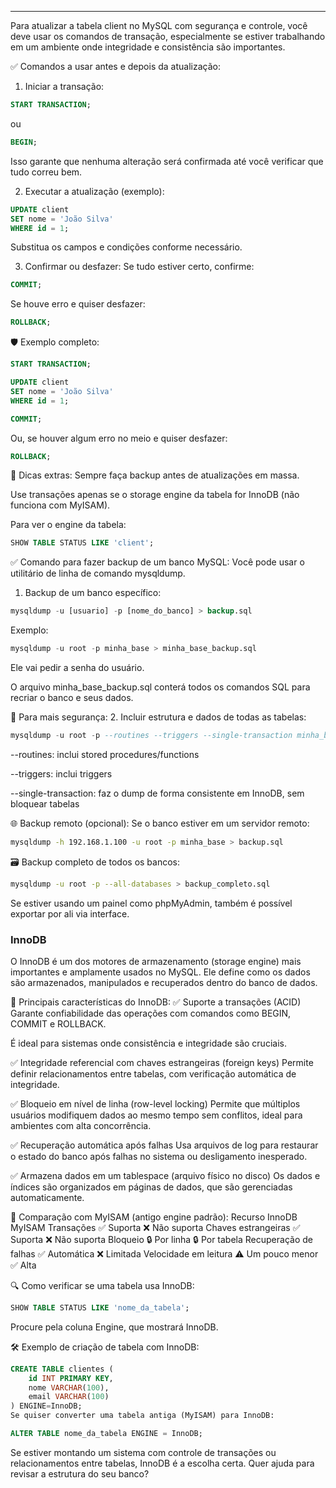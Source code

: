 
---
Para atualizar a tabela client no MySQL com segurança e controle, você deve usar os comandos de transação, especialmente se estiver trabalhando em um ambiente onde integridade e consistência são importantes.

✅ Comandos a usar antes e depois da atualização:
1. Iniciar a transação:
```sql
START TRANSACTION;
```
ou
```sql
BEGIN;
```
Isso garante que nenhuma alteração será confirmada até você verificar que tudo correu bem.

2. Executar a atualização (exemplo):
```sql
UPDATE client
SET nome = 'João Silva'
WHERE id = 1;
```
Substitua os campos e condições conforme necessário.

3. Confirmar ou desfazer:
Se tudo estiver certo, confirme:

```SQL
COMMIT;
```
Se houve erro e quiser desfazer:
```SQL
ROLLBACK;
```
🛡️ Exemplo completo:
```SQL
START TRANSACTION;

UPDATE client
SET nome = 'João Silva'
WHERE id = 1;

COMMIT;
```
Ou, se houver algum erro no meio e quiser desfazer:
```SQL
ROLLBACK;
```
📝 Dicas extras:
Sempre faça backup antes de atualizações em massa.

Use transações apenas se o storage engine da tabela for InnoDB (não funciona com MyISAM).

Para ver o engine da tabela:
```SQL
SHOW TABLE STATUS LIKE 'client';
```

✅ Comando para fazer backup de um banco MySQL:
Você pode usar o utilitário de linha de comando mysqldump.

1. Backup de um banco específico:
```SQL
mysqldump -u [usuario] -p [nome_do_banco] > backup.sql
```
Exemplo:
```SQL
mysqldump -u root -p minha_base > minha_base_backup.sql
```
Ele vai pedir a senha do usuário.

O arquivo minha_base_backup.sql conterá todos os comandos SQL para recriar o banco e seus dados.

🔐 Para mais segurança:
2. Incluir estrutura e dados de todas as tabelas:
```SQL
mysqldump -u root -p --routines --triggers --single-transaction minha_base > minha_base_completa.sql
```
--routines: inclui stored procedures/functions

--triggers: inclui triggers

--single-transaction: faz o dump de forma consistente em InnoDB, sem bloquear tabelas

🌐 Backup remoto (opcional):
Se o banco estiver em um servidor remoto:
```BASH
mysqldump -h 192.168.1.100 -u root -p minha_base > backup.sql
```
🗃️ Backup completo de todos os bancos:

```BASH
mysqldump -u root -p --all-databases > backup_completo.sql
```
Se estiver usando um painel como phpMyAdmin, também é possível exportar por ali via interface.

### InnoDB

O InnoDB é um dos motores de armazenamento (storage engine) mais importantes e amplamente usados no MySQL. Ele define como os dados são armazenados, manipulados e recuperados dentro do banco de dados.

🧩 Principais características do InnoDB:
✅ Suporte a transações (ACID)
Garante confiabilidade das operações com comandos como BEGIN, COMMIT e ROLLBACK.

É ideal para sistemas onde consistência e integridade são cruciais.

✅ Integridade referencial com chaves estrangeiras (foreign keys)
Permite definir relacionamentos entre tabelas, com verificação automática de integridade.

✅ Bloqueio em nível de linha (row-level locking)
Permite que múltiplos usuários modifiquem dados ao mesmo tempo sem conflitos, ideal para ambientes com alta concorrência.

✅ Recuperação automática após falhas
Usa arquivos de log para restaurar o estado do banco após falhas no sistema ou desligamento inesperado.

✅ Armazena dados em um tablespace (arquivo físico no disco)
Os dados e índices são organizados em páginas de dados, que são gerenciadas automaticamente.

🚫 Comparação com MyISAM (antigo engine padrão):
Recurso	InnoDB	MyISAM
Transações	✅ Suporta	❌ Não suporta
Chaves estrangeiras	✅ Suporta	❌ Não suporta
Bloqueio	🔒 Por linha	🔒 Por tabela
Recuperação de falhas	✅ Automática	❌ Limitada
Velocidade em leitura	⚠️ Um pouco menor	✅ Alta

🔍 Como verificar se uma tabela usa InnoDB:
```SQL
SHOW TABLE STATUS LIKE 'nome_da_tabela';
```
Procure pela coluna Engine, que mostrará InnoDB.

🛠️ Exemplo de criação de tabela com InnoDB:
```SQL
CREATE TABLE clientes (
    id INT PRIMARY KEY,
    nome VARCHAR(100),
    email VARCHAR(100)
) ENGINE=InnoDB;
Se quiser converter uma tabela antiga (MyISAM) para InnoDB:
```
```SQL
ALTER TABLE nome_da_tabela ENGINE = InnoDB;
```
Se estiver montando um sistema com controle de transações ou relacionamentos entre tabelas, InnoDB é a escolha certa. Quer ajuda para revisar a estrutura do seu banco?
